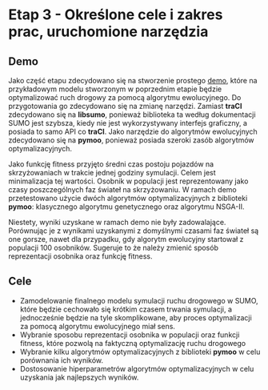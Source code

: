 # Etap 3 - Określone cele i zakres prac, uruchomione narzędzia

## Demo

Jako część etapu zdecydowano się na stworzenie prostego [demo](../sumo-app/notebooks/stage_3.ipynb), które na przykładowym modelu stworzonym w poprzednim 
etapie będzie optymalizować ruch drogowy za pomocą algorytmu ewolucyjnego. Do przygotowania go zdecydowano się na
zmianę narzędzi. Zamiast **traCI** zdecydowano się na **libsumo**, ponieważ biblioteka ta według dokumentacji SUMO jest
szybsza, kiedy nie jest wykorzystywany interfejs graficzny, a posiada to samo API co **traCI**. Jako narzędzie do
algorytmów ewolucyjnych zdecydowano się na **pymoo**, ponieważ posiada szeroki zasób algorytmów optymalizacyjnych.

Jako funkcję fitness przyjęto średni czas postoju pojazdów na skrzyżowaniach w trakcie jednej godziny symulacji.
Celem jest minimalizacja tej wartości.
Osobnik w populacji jest reprezentowany jako czasy poszczególnych faz świateł na skrzyżowaniu.
W ramach demo przetestowano użycie dwóch algorytmów optymalizacyjnych z biblioteki **pymoo**: klasycznego algorytmu
genetycznego oraz algorytmu NSGA-II.

Niestety, wyniki uzyskane w ramach demo nie były zadowalające. Porównując je z wynikami uzyskanymi z domyślnymi
czasami faz świateł są one gorsze, nawet dla przypadku, gdy algorytm ewolucyjny startował z populacji 100 osobników.
Sugeruje to że należy zmienić sposób reprezentacji osobnika oraz funkcję fitness.

## Cele
- Zamodelowanie finalnego modelu symulacji ruchu drogowego w SUMO, które będzie cechowało się krótkim czasem trwania
symulacji, a jednocześnie będzie na tyle skomplikowane, aby proces optymalizacji za pomocą algorytmu ewolucyjnego miał 
sens.
- Wybranie sposobu reprezentacji osobnika w populacji oraz funkcji fitness, które pozwolą na 
faktyczną optymalizację ruchu drogowego
- Wybranie kilku algorytmów optymalizacyjnych z biblioteki **pymoo** w celu porównania ich wyników.
- Dostosowanie hiperparametrów algorytmów optymalizacyjnych w celu uzyskania jak najlepszych wyników.